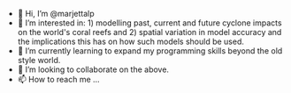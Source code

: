 - 👋 Hi, I’m @marjettalp
- 👀 I’m interested in: 1) modelling past, current and future cyclone impacts on the world's coral reefs and 2) spatial variation in model accuracy and the implications this has on how such models should be used.
- 🌱 I’m currently learning to expand my programming skills beyond the old style world.
- 💞️ I’m looking to collaborate on the above.
- 📫 How to reach me ...

<!---
marjettalp/marjettalp is a ✨ special ✨ repository because its `README.md` (this file) appears on your GitHub profile.
You can click the Preview link to take a look at your changes.
--->

